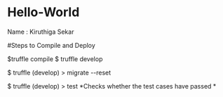 # Hello-World

Name : Kiruthiga Sekar

#Steps to Compile and Deploy

$truffle compile
$ truffle develop

$ truffle (develop) > migrate --reset

$ truffle (develop) > test *Checks whether the test cases have passed *
